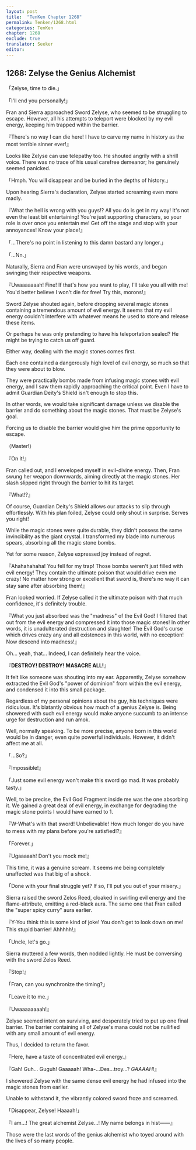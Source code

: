 ```yaml
---
layout: post
title:  "TenKen Chapter 1268"
permalink: Tenken/1268.html
categories: TenKen
chapter: 1268
exclude: true
translator: Seeker
editor: 
---
```

<h2>1268: Zelyse the Genius Alchemist</h2>

「Zelyse, time to die.」

「I'll end you personally!」

Fran and Sierra approached Sword Zelyse, who seemed to be struggling to escape. However, all his attempts to teleport were blocked by my evil energy, keeping him trapped within the barrier.

『There's no way I can die here! I have to carve my name in history as the most terrible sinner ever!』

Looks like Zelyse can use telepathy too. He shouted angrily with a shrill voice. There was no trace of his usual carefree demeanor; he genuinely seemed panicked.

「Hmph. You will disappear and be buried in the depths of history.」

Upon hearing Sierra's declaration, Zelyse started screaming even more madly.

『What the hell is wrong with you guys!? All you do is get in my way! It's not even the least bit entertaining! You're just supporting characters, so your role is over once you entertain me! Get off the stage and stop with your annoyances! Know your place!』

「...There's no point in listening to this damn bastard any longer.」

「...Nn.」

Naturally, Sierra and Fran were unswayed by his words, and began swinging their respective weapons.

『Uwaaaaaaah! Fine! If that's how you want to play, I'll take you all with me! You'd better believe I won't die for free! Try this, morons!』

Sword Zelyse shouted again, before dropping several magic stones containing a tremendous amount of evil energy. It seems that my evil energy couldn't interfere with whatever means he used to store and release these items.

Or perhaps he was only pretending to have his teleportation sealed? He might be trying to catch us off guard.

Either way, dealing with the magic stones comes first.

Each one contained a dangerously high level of evil energy, so much so that they were about to blow.

They were practically bombs made from infusing magic stones with evil energy, and I saw them rapidly approaching the critical point. Even I have to admit Guardian Deity's Shield isn't enough to stop this.

In other words, we would take significant damage unless we disable the barrier and do something about the magic stones. That must be Zelyse's goal.

Forcing us to disable the barrier would give him the prime opportunity to escape.

（Master!）

『On it!』

Fran called out, and I enveloped myself in evil-divine energy. Then, Fran swung her weapon downwards, aiming directly at the magic stones. Her slash slipped right through the barrier to hit its target.

『What!?』

Of course, Guardian Deity's Shield allows our attacks to slip through effortlessly. With his plan foiled, Zelyse could only shout in surprise. Serves you right!

While the magic stones were quite durable, they didn't possess the same invincibility as the giant crystal. I transformed my blade into numerous spears, absorbing all the magic stone bombs.

Yet for some reason, Zelyse expressed joy instead of regret.

『Ahahahahaha! You fell for my trap! Those bombs weren't just filled with evil energy! They contain the ultimate poison that would drive even me crazy! No matter how strong or excellent that sword is, there's no way it can stay sane after absorbing them!』

Fran looked worried. If Zelyse called it the ultimate poison with that much confidence, it's definitely trouble.

『What you just absorbed was the "madness" of the Evil God! I filtered that out from the evil energy and compressed it into those magic stones! In other words, it is unadulterated destruction and slaughter! The Evil God's curse which drives crazy any and all existences in this world, with no exception! Now descend into madness!』

Oh... yeah, that... Indeed, I can definitely hear the voice.

『**DESTROY! DESTROY! MASACRE ALL!**』

It felt like someone was shouting into my ear. Apparently, Zelyse somehow extracted the Evil God's "power of dominion" from within the evil energy, and condensed it into this small package.

Regardless of my personal opinions about the guy, his techniques were ridiculous. It's blatantly obvious how much of a genius Zelyse is. Being showered with such evil energy would make anyone succumb to an intense urge for destruction and run amok.

Well, normally speaking. To be more precise, anyone born in this world would be in danger, even quite powerful individuals. However, it didn't affect me at all.

「...So?」

『Impossible!』

「Just some evil energy won't make this sword go mad. It was probably tasty.」

Well, to be precise, the Evil God Fragment inside me was the one absorbing it. We gained a great deal of evil energy, in exchange for degrading the magic stone points I would have earned to 1.

『W-What's with that sword! Unbelievable! How much longer do you have to mess with my plans before you're satisfied!?』

「Forever.」

『Ugaaaaah! Don't you mock me!』

This time, it was a genuine scream. It seems me being completely unaffected was that big of a shock.

「Done with your final struggle yet? If so, I'll put you out of your misery.」

Sierra raised the sword Zelos Reed, cloaked in swirling evil energy and the flame-attribute, emitting a red-black aura. The same one that Fran called the "super spicy curry" aura earlier.

『Y-You think this is some kind of joke! You don't get to look down on me! This stupid barrier! Ahhhhh!』

「Uncle, let's go.」

Sierra muttered a few words, then nodded lightly. He must be conversing with the sword Zelos Reed.

『Stop!』

「Fran, can you synchronize the timing?」

「Leave it to me.」

『Uwaaaaaaaah!』

Zelyse seemed intent on surviving, and desperately tried to put up one final barrier. The barrier containing all of Zelyse's mana could not be nullified with any small amount of evil energy.

Thus, I decided to return the favor.

『Here, have a taste of concentrated evil energy.』

『Gah! Guh... Guguh! Gaaaaah! Wha-...Des...troy...? *GAAAAH*!』

I showered Zelyse with the same dense evil energy he had infused into the magic stones from earlier.

Unable to withstand it, the vibrantly colored sword froze and screamed.

「Disappear, Zelyse! Haaaah!」

『I am...! The great alchemist Zelyse...! My name belongs in hist——』

Those were the last words of the genius alchemist who toyed around with the lives of so many people.





